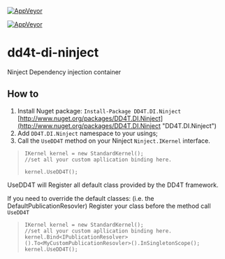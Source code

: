 
[![AppVeyor](https://ci.appveyor.com/api/projects/status/github/dd4t/DD4T.DI.Ninject?branch=master&svg=true&passingText=master)](https://ci.appveyor.com/project/DD4T/dd4t-di-ninject)

[![AppVeyor](https://ci.appveyor.com/api/projects/status/github/dd4t/DD4T.DI.Ninject?branch=develop&svg=true&passingText=develop)](https://ci.appveyor.com/project/DD4T/dd4t-di-ninject)

# dd4t-di-ninject

Ninject Dependency injection container



## How to 

1. Install Nuget package: `Install-Package DD4T.DI.Ninject` [http://www.nuget.org/packages/DD4T.DI.Ninject](http://www.nuget.org/packages/DD4T.DI.Ninject "DD4T.DI.Ninject")
2. Add `DD4T.DI.Ninject` namespace to your usings;
3. Call the `UseDD4T` method on your Ninject `Ninject.IKernel` interface.

>     IKernel kernel = new StandardKernel();
>     //set all your custom apllication binding here.
>     
>     kernel.UseDD4T();



UseDD4T will Register all default class provided by the DD4T framework.

If you need to override the default classes: (i.e. the DefaultPublicationResovler) Register your class before the method call `UseDD4T`

>     IKernel kernel = new StandardKernel();
>     //set all your custom apllication binding here.
>     kernel.Bind<IPublicationResolver>().To<MyCustomPublicationResovler>().InSingletonScope();
>     kernel.UseDD4T();
